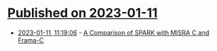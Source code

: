 # [Published on 2023-01-11](index.md)

* [2023-01-11, 11:19:06](https://lobste.rs/s/ydqzeb/comparison_spark_with_misra_c_frama_c) - [A Comparison of SPARK with MISRA C and Frama-C](https://www.adacore.com/uploads/technical-papers/2016-10-SPARK-MisraC-FramaC.pdf)
